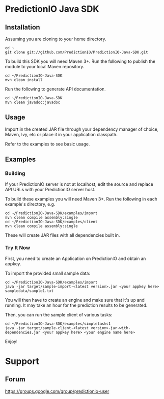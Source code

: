 PredictionIO Java SDK
=====================

Installation
------------

Assuming you are cloning to your home directory.

    cd ~
    git clone git://github.com/PredictionIO/PredictionIO-Java-SDK.git

To build this SDK you will need Maven 3+. Run the following to publish the module to your local Maven repository.

	cd ~/PredictionIO-Java-SDK
    mvn clean install

Run the following to generate API documentation.

	cd ~/PredictionIO-Java-SDK
    mvn clean javadoc:javadoc

Usage
-----

Import in the created JAR file through your dependency manager of choice, Maven, Ivy, etc or place it in your application classpath.

Refer to the examples to see basic usage.

Examples
--------

### Building

If your PredictionIO server is not at localhost, edit the source and replace API URLs with your PredictionIO server host.

To build these examples you will need Maven 3+.
Run the following in each example's directory, e.g.

    cd ~/PredictionIO-Java-SDK/examples/import
    mvn clean compile assembly:single
	cd ~/PredictionIO-Java-SDK/examples/client
    mvn clean compile assembly:single

These will create JAR files with all dependencies built in.

### Try It Now

First, you need to create an Application on PredictionIO and obtain an appkey.

To import the provided small sample data:

    cd ~/PredictionIO-Java-SDK/examples/import
    java -jar target/sample-import-<latest version>.jar <your appkey here> sampledata/sample1.txt 

You will then have to create an engine and make sure that it's up and running. It may take an hour for the prediction results to be generated.  

Then, you can run the sample client of various tasks:

	cd ~/PredictionIO-Java-SDK/examples/simpletasks1
    java -jar target/sample-client-<latest version>-jar-with-dependencies.jar <your appkey here> <your engine name here>

Enjoy!

Support
=========

Forum
-----

https://groups.google.com/group/predictionio-user
